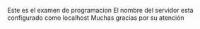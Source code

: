 Este es el examen de programacion
El nombre del servidor esta configurado como localhost
Muchas gracias por su atención
